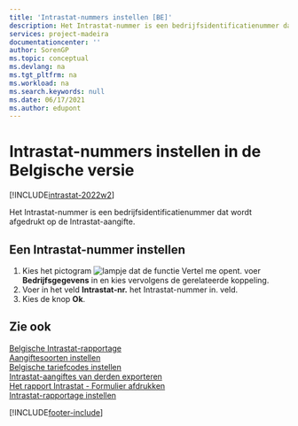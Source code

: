 ```yaml
---
title: 'Intrastat-nummers instellen [BE]'
description: Het Intrastat-nummer is een bedrijfsidentificatienummer dat wordt afgedrukt op de Intrastat-aangifte.
services: project-madeira
documentationcenter: ''
author: SorenGP
ms.topic: conceptual
ms.devlang: na
ms.tgt_pltfrm: na
ms.workload: na
ms.search.keywords: null
ms.date: 06/17/2021
ms.author: edupont
---
```

# <a name="set-up-intrastat-establishment-numbers-in-the-belgian-version"></a><a name="set-up-intrastat-establishment-numbers-in-the-belgian-version"></a><a name="set-up-intrastat-establishment-numbers-in-the-belgian-version"></a>Intrastat-nummers instellen in de Belgische versie

[!INCLUDE[intrastat-2022w2](../../includes/intrastat-2022w2.md)]

Het Intrastat-nummer is een bedrijfsidentificatienummer dat wordt afgedrukt op de Intrastat-aangifte.  

## <a name="to-set-up-an-intrastat-establishment-number"></a><a name="to-set-up-an-intrastat-establishment-number"></a><a name="to-set-up-an-intrastat-establishment-number"></a>Een Intrastat-nummer instellen

1. Kies het pictogram ![lampje dat de functie Vertel me opent.](../../media/ui-search/search_small.png "Vertel me wat u wilt doen") voer **Bedrijfsgegevens** in en kies vervolgens de gerelateerde koppeling.  
2. Voer in het veld **Intrastat-nr.** het Intrastat-nummer in. veld.  
3. Kies de knop **Ok**.  

## <a name="see-also"></a><a name="see-also"></a><a name="see-also"></a>Zie ook

[Belgische Intrastat-rapportage](belgian-intrastat-reporting.md)  
[Aangiftesoorten instellen](how-to-set-up-declaration-types.md)  
[Belgische tariefcodes instellen](how-to-set-up-belgian-tariff-numbers.md)  
[Intrastat-aangiftes van derden exporteren](how-to-export-intrastat-third-party-declararations.md)  
[Het rapport Intrastat - Formulier afdrukken](how-to-print-the-intrastat-form-report.md)  
[Intrastat-rapportage instellen](../../finance-how-setup-report-intrastat.md)  

[!INCLUDE[footer-include](../../includes/footer-banner.md)]
